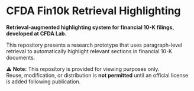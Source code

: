 # CFDA Fin10k Retrieval Highlighting

**Retrieval-augmented highlighting system for financial 10-K filings, developed at CFDA Lab.**

This repository presents a research prototype that uses paragraph-level retrieval to automatically highlight relevant sections in financial 10-K documents.

⚠️ **Note:** This repository is provided for viewing purposes only.  
Reuse, modification, or distribution is **not permitted** until an official license is added following publication.
